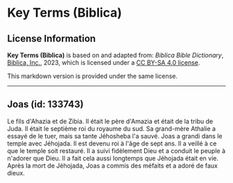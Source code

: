 # Key Terms (Biblica)

## License Information

**Key Terms (Biblica)** is based on and adapted from: _Biblica Bible Dictionary_, [Biblica, Inc.](https://www.biblica.com/), 2023, which is licensed under a [CC BY-SA 4.0 license](https://creativecommons.org/licenses/by-sa/4.0/legalcode.en).

This markdown version is provided under the same license.



--------------------------------

## Joas (id: 133743)

Le fils d'Ahazia et de Zibia. Il était le père d'Amazia et était de la tribu de Juda. Il était le septième roi du royaume du sud. Sa grand\-mère Athalie a essayé de le tuer, mais sa tante Jéhosheba l'a sauvé. Joas a grandi dans le temple avec Jéhojada. Il est devenu roi à l'âge de sept ans. Il a veillé à ce que le temple soit restauré. Il a suivi fidèlement Dieu et a conduit le peuple à n'adorer que Dieu. Il a fait cela aussi longtemps que Jéhojada était en vie. Après la mort de Jéhojada, Joas a commis des méfaits et a adoré de faux dieux.


